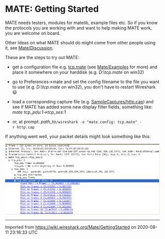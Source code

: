 # MATE: Getting Started

MATE needs testers, modules for matelib, example files etc. So if you know the protocols you are working with and want to help making MATE work, you are welcome on board.

Other Ideas on what MATE should do might come from other people using it, see [Mate/Discussion](/Mate/Discussion).

These are the steps to try out MATE:

  - get a configuration file e.g. [tcp.mate](uploads/__moin_import__/attachments/Mate/GettingStarted/tcp.mate) (see [Mate/Examples](/Mate/Examples) for more) and place it somewhere on your harddisk (e.g. *D:\\tcp.mate* on win32)

  - go to Preferences-\>mate and set the config filename to the file you want to use (e.g. *D:\\tcp.mate* on win32), you don't have to restart Wireshark :smiley:

  - load a corresponding capture file (e.g. [SampleCaptures/http.cap](uploads/27707187aeb30df68e70c8fb9d614981/http.cap)) and see if MATE has added some new display filter fields, something like: *mate tcp\_pdu:1-\>tcp\_ses:1*

  - or, at prompt: *path\_to*`/wireshark -o "mate.config: tcp.mate" -r http.cap`

If anything went well, your packet details might look something like this:

![mate-tcp-output.png](uploads/__moin_import__/attachments/Mate/GettingStarted/mate-tcp-output.png "mate-tcp-output.png")

---

Imported from https://wiki.wireshark.org/Mate/GettingStarted on 2020-08-11 23:16:33 UTC
